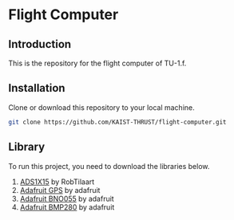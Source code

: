 # Flight Computer

## Introduction

This is the repository for the flight computer of TU-1.f.

## Installation

Clone or download this repository to your local machine.

```bash
git clone https://github.com/KAIST-THRUST/flight-computer.git
```

## Library

To run this project, you need to download the libraries below.

1. [ADS1X15](https://github.com/RobTillaart/ADS1X15) by RobTilaart
2. [Adafruit GPS](https://github.com/adafruit/Adafruit_GPS) by adafruit
3. [Adafruit BNO055](https://github.com/adafruit/Adafruit_BNO055) by
adafruit
4. [Adafruit BMP280](https://github.com/adafruit/Adafruit_BMP280_Library)
by adafruit
